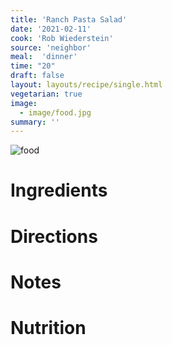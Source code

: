 ```yaml
---
title: 'Ranch Pasta Salad'
date: '2021-02-11'
cook: 'Rob Wiederstein'
source: 'neighbor'
meal:  'dinner'
time: "20"
draft: false
layout: layouts/recipe/single.html
vegetarian: true
image:
  - image/food.jpg
summary: ''
---
```


![food](image/food.jpg)

# Ingredients

# Directions

# Notes

# Nutrition
